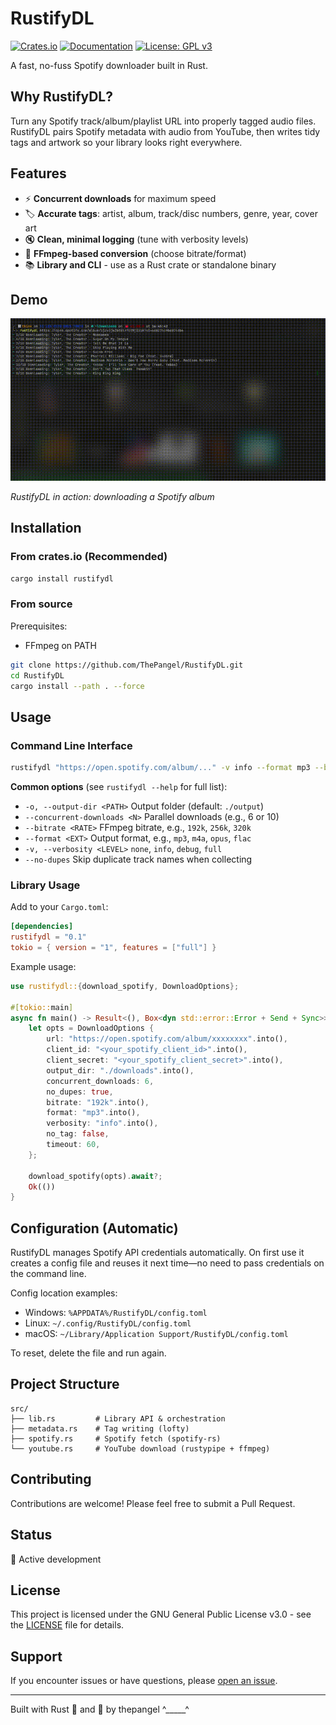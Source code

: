 # RustifyDL

[![Crates.io](https://img.shields.io/crates/v/rustifydl.svg)](https://crates.io/crates/rustifydl)
[![Documentation](https://docs.rs/rustifydl/badge.svg)](https://docs.rs/rustifydl)
[![License: GPL v3](https://img.shields.io/badge/License-GPLv3-blue.svg)](https://www.gnu.org/licenses/gpl-3.0)

A fast, no-fuss Spotify downloader built in Rust.

## Why RustifyDL?
Turn any Spotify track/album/playlist URL into properly tagged audio files. RustifyDL pairs Spotify metadata with audio from YouTube, then writes tidy tags and artwork so your library looks right everywhere.

## Features
- ⚡ **Concurrent downloads** for maximum speed
- 🏷️ **Accurate tags**: artist, album, track/disc numbers, genre, year, cover art
- 🔇 **Clean, minimal logging** (tune with verbosity levels)
- 🧰 **FFmpeg-based conversion** (choose bitrate/format)
- 📚 **Library and CLI** - use as a Rust crate or standalone binary

## Demo

![RustifyDL Demo](./screenshots/rustifydl_demo.gif)

*RustifyDL in action: downloading a Spotify album*

## Installation

### From crates.io (Recommended)
```bash
cargo install rustifydl
```

### From source
Prerequisites:
- FFmpeg on PATH

```bash
git clone https://github.com/ThePangel/RustifyDL.git
cd RustifyDL
cargo install --path . --force
```

## Usage

### Command Line Interface
```bash
rustifydl "https://open.spotify.com/album/..." -v info --format mp3 --bitrate 192k --concurrent-downloads 8
```

**Common options** (see `rustifydl --help` for full list):
- `-o, --output-dir <PATH>`  Output folder (default: `./output`)
- `--concurrent-downloads <N>`  Parallel downloads (e.g., 6 or 10)
- `--bitrate <RATE>`  FFmpeg bitrate, e.g., `192k`, `256k`, `320k`
- `--format <EXT>`  Output format, e.g., `mp3`, `m4a`, `opus`, `flac`
- `-v, --verbosity <LEVEL>`  `none`, `info`, `debug`, `full`
- `--no-dupes`  Skip duplicate track names when collecting

### Library Usage
Add to your `Cargo.toml`:
```toml
[dependencies]
rustifydl = "0.1"
tokio = { version = "1", features = ["full"] }
```

Example usage:
```rust
use rustifydl::{download_spotify, DownloadOptions};

#[tokio::main]
async fn main() -> Result<(), Box<dyn std::error::Error + Send + Sync>> {
    let opts = DownloadOptions {
        url: "https://open.spotify.com/album/xxxxxxxx".into(),
        client_id: "<your_spotify_client_id>".into(),
        client_secret: "<your_spotify_client_secret>".into(),
        output_dir: "./downloads".into(),
        concurrent_downloads: 6,
        no_dupes: true,
        bitrate: "192k".into(),
        format: "mp3".into(),
        verbosity: "info".into(),
        no_tag: false,
        timeout: 60,
    };
    
    download_spotify(opts).await?;
    Ok(())
}
```

## Configuration (Automatic)
RustifyDL manages Spotify API credentials automatically. On first use it creates a config file and reuses it next time—no need to pass credentials on the command line.

Config location examples:
- Windows: `%APPDATA%/RustifyDL/config.toml`
- Linux:   `~/.config/RustifyDL/config.toml`
- macOS:   `~/Library/Application Support/RustifyDL/config.toml`

To reset, delete the file and run again.


## Project Structure
```
src/
├── lib.rs         # Library API & orchestration
├── metadata.rs    # Tag writing (lofty)
├── spotify.rs     # Spotify fetch (spotify-rs)
└── youtube.rs     # YouTube download (rustypipe + ffmpeg)
```

## Contributing
Contributions are welcome! Please feel free to submit a Pull Request.

## Status
🚧 Active development

## License
This project is licensed under the GNU General Public License v3.0 - see the [LICENSE](LICENSE) file for details.

## Support
If you encounter issues or have questions, please [open an issue](https://github.com/ThePangel/RustifyDL/issues).

---
Built with Rust 🦀 and 💖 by thepangel ^_____^
